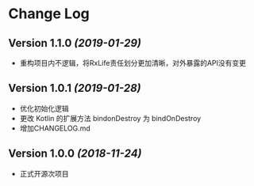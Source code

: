 # Change Log

## Version 1.1.0 *(2019-01-29)*
 * 重构项目内不逻辑，将RxLife责任划分更加清晰，对外暴露的API没有变更
## Version 1.0.1 *(2019-01-28)*
 * 优化初始化逻辑
 * 更改 Kotlin 的扩展方法 bindonDestroy 为 bindOnDestroy
 * 增加CHANGELOG.md
## Version 1.0.0 *(2018-11-24)*
 * 正式开源次项目
